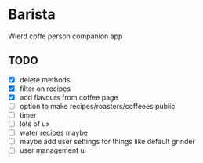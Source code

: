 # Barista
Wierd coffe person companion app

## TODO
- [x] delete methods
- [x] filter on recipes
- [x] add flavours from coffee page
- [ ] option to make recipes/roasters/coffeees public
- [ ] timer
- [ ] lots of ux
- [ ] water recipes maybe
- [ ] maybe add user settings for things like default grinder
- [ ] user management ui
